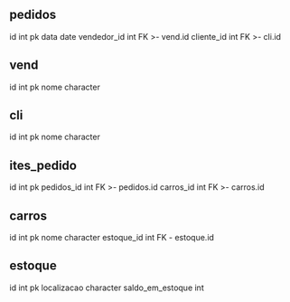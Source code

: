 
pedidos
-
id int pk
data date
vendedor_id int FK >- vend.id
cliente_id int FK >- cli.id

vend
-
id int pk
nome character 

cli
-
id int pk
nome character 

ites_pedido
-
id int pk
pedidos_id int FK >- pedidos.id
carros_id int FK >- carros.id


carros
-
id int pk 
nome character
estoque_id int FK - estoque.id

estoque
-
id int pk
localizacao character
saldo_em_estoque int 
